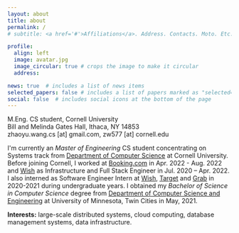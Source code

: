```yaml
---
layout: about
title: about
permalink: /
# subtitle: <a href='#'>Affiliations</a>. Address. Contacts. Moto. Etc.

profile:
  align: left
  image: avatar.jpg
  image_circular: true # crops the image to make it circular
  address:

news: true  # includes a list of news items
selected_papers: false # includes a list of papers marked as "selected={true}"
social: false  # includes social icons at the bottom of the page
---
```

M.Eng. CS student, Cornell University<br>
Bill and Melinda Gates Hall, Ithaca, NY 14853 <br>
zhaoyu.wang.cs [at] gmail.com, zw577 [at] cornell.edu<br>

I'm currently an *Master of Engineering* CS student concentrating on Systems track from [Department of Computer Science](https://www.cs.cornell.edu/) at Cornell University. Before joining Cornell, I worked at [Booking.com](https://www.booking.com/) in Apr. 2022 - Aug. 2022 and [Wish](https://wish.com) as Infrastructure and Full Stack Engineer in Jul. 2020 – Apr. 2022. I also interned as Software Engineer Intern at [Wish](https://wish.com), [Target](https://www.target.com/) and [Grab](https://www.grab.com/sg/) in 2020-2021 during undergraduate years. I obtained my *Bachelor of Science in Computer Science* degree from [Department of Computer Science and Engineering](https://cse.umn.edu/cs) at University of Minnesota, Twin Cities in May, 2021.

**Interests:** large-scale distributed systems, cloud computing, database management systems, data infrastructure.<br>
